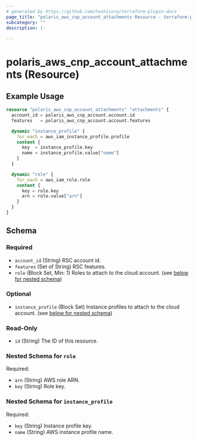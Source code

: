 ```yaml
---
# generated by https://github.com/hashicorp/terraform-plugin-docs
page_title: "polaris_aws_cnp_account_attachments Resource - terraform-provider-polaris"
subcategory: ""
description: |-
  
---
```


# polaris_aws_cnp_account_attachments (Resource)



## Example Usage

```terraform
resource "polaris_aws_cnp_account_attachments" "attachments" {
  account_id = polaris_aws_cnp_account.account.id
  features   = polaris_aws_cnp_account.account.features

  dynamic "instance_profile" {
    for_each = aws_iam_instance_profile.profile
    content {
      key  = instance_profile.key
      name = instance_profile.value["name"]
    }
  }

  dynamic "role" {
    for_each = aws_iam_role.role
    content {
      key = role.key
      arn = role.value["arn"]
    }
  }
}
```

<!-- schema generated by tfplugindocs -->
## Schema

### Required

- `account_id` (String) RSC account id.
- `features` (Set of String) RSC features.
- `role` (Block Set, Min: 1) Roles to attach to the cloud account. (see [below for nested schema](#nestedblock--role))

### Optional

- `instance_profile` (Block Set) Instance profiles to attach to the cloud account. (see [below for nested schema](#nestedblock--instance_profile))

### Read-Only

- `id` (String) The ID of this resource.

<a id="nestedblock--role"></a>
### Nested Schema for `role`

Required:

- `arn` (String) AWS role ARN.
- `key` (String) Role key.


<a id="nestedblock--instance_profile"></a>
### Nested Schema for `instance_profile`

Required:

- `key` (String) Instance profile key.
- `name` (String) AWS instance profile name.
